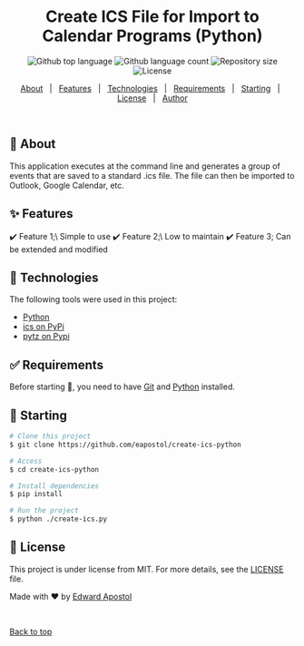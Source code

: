 <h1 align="center">Create ICS File for Import to Calendar Programs (Python)</h1>

<p align="center">
  <img alt="Github top language" src="https://img.shields.io/github/languages/top/eapostol/create-ics-python?color=56BEB8">
  <img alt="Github language count" src="https://img.shields.io/github/languages/count/eapostol/create-ics-python?color=56BEB8">
  <img alt="Repository size" src="https://img.shields.io/github/repo-size/eapostol/create-ics-python?color=56BEB8">
  <img alt="License" src="https://img.shields.io/github/license/eapostol/create-ics-python?color=56BEB8">
</p>

<p align="center">
  <a href="#dart-about">About</a> &#xa0; | &#xa0; 
  <a href="#sparkles-features">Features</a> &#xa0; | &#xa0;
  <a href="#rocket-technologies">Technologies</a> &#xa0; | &#xa0;
  <a href="#white_check_mark-requirements">Requirements</a> &#xa0; | &#xa0;
  <a href="#checkered_flag-starting">Starting</a> &#xa0; | &#xa0;
  <a href="#memo-license">License</a> &#xa0; | &#xa0;
  <a href="https://github.com/eapostol" target="_blank">Author</a>
</p>

<br>

## :dart: About ##

This application executes at the command line and generates a group of events that are saved to a standard .ics file. The file can then be imported to Outlook, Google Calendar, etc.

## :sparkles: Features ##

:heavy_check_mark: Feature 1;\ Simple to use
:heavy_check_mark: Feature 2;\ Low to maintain
:heavy_check_mark: Feature 3; Can be extended and modified

## :rocket: Technologies ##

The following tools were used in this project:

- [Python](https://www.python.org/)
- [ics on PyPi](https://pypi.org/project/ics/)
- [pytz on Pypi](https://pypi.org/project/pytz/)

## :white_check_mark: Requirements ##

Before starting :checkered_flag:, you need to have [Git](https://git-scm.com) and [Python](https://www.python.org/) installed.

## :checkered_flag: Starting ##

```bash
# Clone this project
$ git clone https://github.com/eapostol/create-ics-python

# Access
$ cd create-ics-python

# Install dependencies
$ pip install

# Run the project
$ python ./create-ics.py


```

## :memo: License ##

This project is under license from MIT. For more details, see the [LICENSE](LICENSE) file.


Made with :heart: by <a href="https://github.com/eapostol" target="_blank">Edward Apostol</a>

&#xa0;

<a href="#top">Back to top</a>
